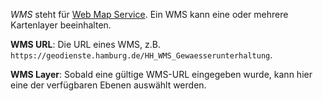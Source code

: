 *WMS* steht für [Web Map Service](https://de.wikipedia.org/wiki/Web_Map_Service).
Ein WMS kann eine oder mehrere Kartenlayer beeinhalten.

**WMS URL**: Die URL eines WMS, z.B. 
`https://geodienste.hamburg.de/HH_WMS_Gewaesserunterhaltung`.

**WMS Layer**: Sobald eine gültige WMS-URL eingegeben wurde, kann hier eine der 
verfügbaren Ebenen auswählt werden.
